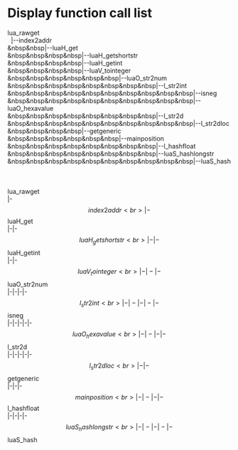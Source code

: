 # Display function call list
lua_rawget<br>
&nbsp;&nbsp;|--index2addr<br>
&nbsp&nbsp|--luaH_get<br>
&nbsp&nbsp&nbsp&nbsp|--luaH_getshortstr<br>
&nbsp&nbsp&nbsp&nbsp|--luaH_getint<br>
&nbsp&nbsp&nbsp&nbsp|--luaV_tointeger<br>
&nbsp&nbsp&nbsp&nbsp&nbsp&nbsp|--luaO_str2num<br>
&nbsp&nbsp&nbsp&nbsp&nbsp&nbsp&nbsp&nbsp|--l_str2int<br>
&nbsp&nbsp&nbsp&nbsp&nbsp&nbsp&nbsp&nbsp&nbsp&nbsp|--isneg<br>
&nbsp&nbsp&nbsp&nbsp&nbsp&nbsp&nbsp&nbsp&nbsp&nbsp|--luaO_hexavalue<br>
&nbsp&nbsp&nbsp&nbsp&nbsp&nbsp&nbsp&nbsp|--l_str2d<br>
&nbsp&nbsp&nbsp&nbsp&nbsp&nbsp&nbsp&nbsp&nbsp&nbsp|--l_str2dloc<br>
&nbsp&nbsp&nbsp&nbsp|--getgeneric<br>
&nbsp&nbsp&nbsp&nbsp&nbsp&nbsp|--mainposition<br>
&nbsp&nbsp&nbsp&nbsp&nbsp&nbsp&nbsp&nbsp|--l_hashfloat<br>
&nbsp&nbsp&nbsp&nbsp&nbsp&nbsp&nbsp&nbsp|--luaS_hashlongstr<br>
&nbsp&nbsp&nbsp&nbsp&nbsp&nbsp&nbsp&nbsp&nbsp&nbsp|--luaS_hash<br>
<br>
<br>
<br>
lua_rawget<br>
|-$$index2addr<br>
|-$$luaH_get<br>
|-|-$$luaH_getshortstr<br>
|-|-$$luaH_getint<br>
|-|-$$luaV_tointeger<br>
|-|-|-$$luaO_str2num<br>
|-|-|-|-$$l_str2int<br>
|-|-|-|-|-$$isneg<br>
|-|-|-|-|-$$luaO_hexavalue<br>
|-|-|-|-$$l_str2d<br>
|-|-|-|-|-$$l_str2dloc<br>
|-|-$$getgeneric<br>
|-|-|-$$mainposition<br>
|-|-|-|-$$l_hashfloat<br>
|-|-|-|-$$luaS_hashlongstr<br>
|-|-|-|-|-$$luaS_hash<br>
